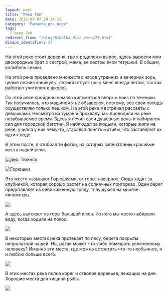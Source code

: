 ```yaml
---
layout: post
title: "Река Тюй"
date: 2012-04-07 20:16:12
category: "Рыбалка_для_всех"
tags:
  - река Тюй
redirect_from: "/blog/Ribalka_dlia_vseh/27.html"
disqus_identifier: 27
---
```

На этой реке стоит деревня, где я родился и вырос, здесь выросли мои
двоюродные брат с сестрой, мама, ее сестры (мои тетушки). В общем,
колыбель семьи.

На этой реке проведено множество часов утренних и вечерних зорь, целые
летние каникулы, летний отпуск (он у меня всегда летом, так как работаю
учителем в школе).

По этой реке пройдено немало километров вверх и вниз по течению. Так
получилось, что машиной я не обзавелся, поэтому, все свои походы
осуществляю только пешком. На этой реке я встречал рассветы с девушками.
Несмотря на туман и прохладу, мы проводили на реке незабываемое время.
Здесь я лечил свои душевные раны и набирался сил для городской беготни.
Я наблюдал за людьми, которые жили на реке, учился у них чему-то,
старался понять мотивы, что заставляют их идти к воде.

В этом посте, я отобрал те фотки, на которых запечатлены красивые места
нашей реки.

![дер.
Тюинск](http://fishingguru.ru/uploads/images/00/00/01/2012/04/07/fff2f4.jpg)

![Горюшки](http://fishingguru.ru/uploads/images/00/00/01/2012/04/07/81fc8e.jpg)

Это место называют Горюшками, от горы, наверное. Сюда ходят за
клубникой, которая хорошо растет на солнечных пригорках. Один берег
представляет из себя каменную гряду, тянущуюся на многие километры.

![](http://fishingguru.ru/uploads/images/00/00/01/2012/04/07/8c4af0.jpg)

А здесь вытекает из горы большой ключ. Из него мы часто набирали воду,
когда ходили на покос.

![](http://fishingguru.ru/uploads/images/00/00/01/2012/04/07/80cf2f.jpg)

В некоторых местах река протекает по лесу, берега покрыты непролазной
чащей. Но, разве может что-либо помешать увлеченному человеку? Именно
эти места, где можно встретить что-то необычное, я и люблю больше всего.

![](http://fishingguru.ru/uploads/images/00/00/01/2012/04/07/de5681.jpg)

В этих местах река полна коряг и стволов деревьев, лежащих на дне.
Хорошие места для хищной рыбы.

![](http://fishingguru.ru/uploads/images/00/00/01/2012/04/07/e4ac1d.jpg)
